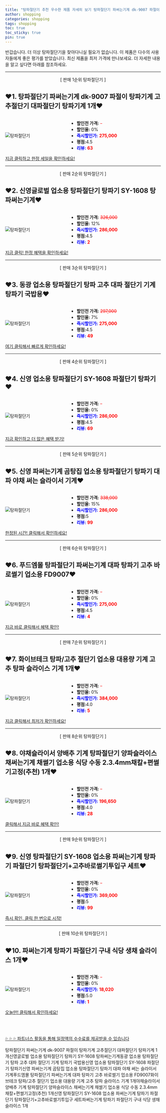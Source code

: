 ```yaml
---
title: "탕파절단기 추천 우수한 제품 자세히 보기 탕파절단기 파써는기계 dk-9007 파절이 탕파기계"
author: shopping
categories: shopping
tags: shopping
toc: true
toc_sticky: true
pin: true
---
```

반갑습니다. 더 이상 탕파절단기을 찾아다니실 필요가 없습니다. 이 제품은 다수의 사용자들에게 좋은 평가를 받았습니다. 최신 제품을 최저 가격에 만나보세요. 더 자세한 내용을 알고 싶다면 아래를 참조하세요.

---
<p class="toplist" style="margin: 0 auto; display: block; width: fit-content;">[ 판매 1순위 탕파절단기 ]</p>

<h2><strong>❤️1. 탕파절단기 파써는기계 dk-9007 파절이 탕파기계 고추절단기 대파절단기 탕파기계 1개❤️</strong></h2>

<div style="display: flex; align-items: center;">
    <div style="flex: 0.4;">
        <img src="https://thumbnail6.coupangcdn.com/thumbnails/remote/230x230ex/image/vendor_inventory/104a/1d1e0a08033c60c2d15d76655a6c4fcbb39943908d32948587bd0918ff7c.png" alt="탕파절단기" style="max-width: 100%;">
    </div>
    <div style="flex: 0.6; margin-left: 10px;">
        <ul>
            <li><strong>할인전 가격:</strong> <del style="color: red;">-</del></li>
            <li><strong>할인율:</strong> 0%</li>
            <li><span style='color:blue'><strong>즉시할인가:</strong></span> <span style='color:red'><strong>275,000</strong></span></li>
            <li><strong>평점:</strong>4.5</li>
            <li><span style='color:blue'><strong>리뷰:</strong></span> <span style='color:red'><strong>63</strong></span></li>
        </ul>
    </div>
</div>
<div class="center">
    <a href="https://William4Davisa.github.io?lptag=AF9450613&subid=githubio&pageKey=6786857513&traceid=V0-153&itemId=15978354265&vendorItemId=85390641093" class="myButton">
        지금 클릭하고 한정 세일을 확인하세요!
    </a>
</div>


---
<p class="toplist" style="margin: 0 auto; display: block; width: fit-content;">[ 판매 2순위 탕파절단기 ]</p>

<h2><strong>❤️2. 신영글로벌 업소용 탕파절단기 탕파기 SY-1608 탕파써는기계❤️</strong></h2>

<div style="display: flex; align-items: center;">
    <div style="flex: 0.4;">
        <img src="https://thumbnail6.coupangcdn.com/thumbnails/remote/230x230ex/image/vendor_inventory/c052/76e5be694d15d87a199db7b81758a8c184bf28546483e54ee9d613e7b102.jpg" alt="탕파절단기" style="max-width: 100%;">
    </div>
    <div style="flex: 0.6; margin-left: 10px;">
        <ul>
            <li><strong>할인전 가격:</strong> <del style="color: red;">326,000</del></li>
            <li><strong>할인율:</strong> 12%</li>
            <li><span style='color:blue'><strong>즉시할인가:</strong></span> <span style='color:red'><strong>286,000</strong></span></li>
            <li><strong>평점:</strong>4.5</li>
            <li><span style='color:blue'><strong>리뷰:</strong></span> <span style='color:red'><strong>2</strong></span></li>
        </ul>
    </div>
</div>
<div class="center">
    <a href="https://William4Davisa.github.io?lptag=AF9450613&subid=githubio&pageKey=8037241928&traceid=V0-153&itemId=22491244365&vendorItemId=89533445200" class="myButton">
        지금 클릭! 한정 혜택을 확인하세요!
    </a>
</div>


---
<p class="toplist" style="margin: 0 auto; display: block; width: fit-content;">[ 판매 3순위 탕파절단기 ]</p>

<h2><strong>❤️3. 동광 업소용 탕파절단기 탕파 고추 대파 절단기 기계 탕파기 국밥용❤️</strong></h2>

<div style="display: flex; align-items: center;">
    <div style="flex: 0.4;">
        <img src="https://thumbnail8.coupangcdn.com/thumbnails/remote/230x230ex/image/vendor_inventory/bf14/30e1ab40cc22f6ac87fdc635525646e599bf8d8ce437a62827d1e6aa2db4.jpg" alt="탕파절단기" style="max-width: 100%;">
    </div>
    <div style="flex: 0.6; margin-left: 10px;">
        <ul>
            <li><strong>할인전 가격:</strong> <del style="color: red;">297,000</del></li>
            <li><strong>할인율:</strong> 7%</li>
            <li><span style='color:blue'><strong>즉시할인가:</strong></span> <span style='color:red'><strong>275,000</strong></span></li>
            <li><strong>평점:</strong>4.5</li>
            <li><span style='color:blue'><strong>리뷰:</strong></span> <span style='color:red'><strong>49</strong></span></li>
        </ul>
    </div>
</div>
<div class="center">
    <a href="https://William4Davisa.github.io?lptag=AF9450613&subid=githubio&pageKey=7673151798&traceid=V0-153&itemId=20474581491&vendorItemId=70361682140" class="myButton">
        여기 클릭해서 빠르게 확인하세요!
    </a>
</div>


---
<p class="toplist" style="margin: 0 auto; display: block; width: fit-content;">[ 판매 4순위 탕파절단기 ]</p>

<h2><strong>❤️4. 신영 업소용 탕파절단기 SY-1608 파절단기 탕파기❤️</strong></h2>

<div style="display: flex; align-items: center;">
    <div style="flex: 0.4;">
        <img src="https://thumbnail8.coupangcdn.com/thumbnails/remote/230x230ex/image/vendor_inventory/18d1/b0bbad6d65134f11a0f3b4c881933559d59a2e38b2e98b09f383d3d88f01.png" alt="탕파절단기" style="max-width: 100%;">
    </div>
    <div style="flex: 0.6; margin-left: 10px;">
        <ul>
            <li><strong>할인전 가격:</strong> <del style="color: red;">-</del></li>
            <li><strong>할인율:</strong> 0%</li>
            <li><span style='color:blue'><strong>즉시할인가:</strong></span> <span style='color:red'><strong>286,000</strong></span></li>
            <li><strong>평점:</strong>4.5</li>
            <li><span style='color:blue'><strong>리뷰:</strong></span> <span style='color:red'><strong>69</strong></span></li>
        </ul>
    </div>
</div>
<div class="center">
    <a href="https://William4Davisa.github.io?lptag=AF9450613&subid=githubio&pageKey=7631301942&traceid=V0-153&itemId=20254705122&vendorItemId=79094575511" class="myButton">
        지금 확인하고 더 많은 혜택 받기!
    </a>
</div>


---
<p class="toplist" style="margin: 0 auto; display: block; width: fit-content;">[ 판매 5순위 탕파절단기 ]</p>

<h2><strong>❤️5. 신영 파써는기계 곰탕집 업소용 탕파절단기 탕파기 대파 야채 써는 슬라이서 기계❤️</strong></h2>

<div style="display: flex; align-items: center;">
    <div style="flex: 0.4;">
        <img src="https://thumbnail10.coupangcdn.com/thumbnails/remote/230x230ex/image/vendor_inventory/6346/accc15173528ba32087eee5fc05e60b1aa7b65cff0ab85634e799dbf005f.jpg" alt="탕파절단기" style="max-width: 100%;">
    </div>
    <div style="flex: 0.6; margin-left: 10px;">
        <ul>
            <li><strong>할인전 가격:</strong> <del style="color: red;">338,000</del></li>
            <li><strong>할인율:</strong> 15%</li>
            <li><span style='color:blue'><strong>즉시할인가:</strong></span> <span style='color:red'><strong>286,000</strong></span></li>
            <li><strong>평점:</strong>5</li>
            <li><span style='color:blue'><strong>리뷰:</strong></span> <span style='color:red'><strong>99</strong></span></li>
        </ul>
    </div>
</div>
<div class="center">
    <a href="https://William4Davisa.github.io?lptag=AF9450613&subid=githubio&pageKey=7390990164&traceid=V0-153&itemId=19108717265&vendorItemId=89375377416" class="myButton">
        한정된 시간! 클릭해서 확인하세요!
    </a>
</div>


---
<p class="toplist" style="margin: 0 auto; display: block; width: fit-content;">[ 판매 6순위 탕파절단기 ]</p>

<h2><strong>❤️6. 푸드엠몰 탕파절단기 파써는기계 대파 탕파기 고추 바로썰기 업소용 FD9007❤️</strong></h2>

<div style="display: flex; align-items: center;">
    <div style="flex: 0.4;">
        <img src="https://thumbnail8.coupangcdn.com/thumbnails/remote/230x230ex/image/vendor_inventory/c9f0/d122ceaa34fc5dba8249ac8b2d441865dd02aaf1c09912a23db79068eea9.jpg" alt="탕파절단기" style="max-width: 100%;">
    </div>
    <div style="flex: 0.6; margin-left: 10px;">
        <ul>
            <li><strong>할인전 가격:</strong> <del style="color: red;">-</del></li>
            <li><strong>할인율:</strong> 0%</li>
            <li><span style='color:blue'><strong>즉시할인가:</strong></span> <span style='color:red'><strong>275,000</strong></span></li>
            <li><strong>평점:</strong>4.5</li>
            <li><span style='color:blue'><strong>리뷰:</strong></span> <span style='color:red'><strong>4</strong></span></li>
        </ul>
    </div>
</div>
<div class="center">
    <a href="https://William4Davisa.github.io?lptag=AF9450613&subid=githubio&pageKey=7837107284&traceid=V0-153&itemId=21325361776&vendorItemId=88384333123" class="myButton">
        지금 바로 클릭해서 혜택 확인!
    </a>
</div>


---
<p class="toplist" style="margin: 0 auto; display: block; width: fit-content;">[ 판매 7순위 탕파절단기 ]</p>

<h2><strong>❤️7. 화이브테크 탕파/고추 절단기 업소용 대용량 기계 고추 탕파 슬라이스 기계 1개❤️</strong></h2>

<div style="display: flex; align-items: center;">
    <div style="flex: 0.4;">
        <img src="https://thumbnail9.coupangcdn.com/thumbnails/remote/230x230ex/image/vendor_inventory/9edd/990ae849e769952caaebe07f0132cc50b7c3b23f62d24e228a81962de563.jpg" alt="탕파절단기" style="max-width: 100%;">
    </div>
    <div style="flex: 0.6; margin-left: 10px;">
        <ul>
            <li><strong>할인전 가격:</strong> <del style="color: red;">-</del></li>
            <li><strong>할인율:</strong> 0%</li>
            <li><span style='color:blue'><strong>즉시할인가:</strong></span> <span style='color:red'><strong>384,000</strong></span></li>
            <li><strong>평점:</strong>4.0</li>
            <li><span style='color:blue'><strong>리뷰:</strong></span> <span style='color:red'><strong>5</strong></span></li>
        </ul>
    </div>
</div>
<div class="center">
    <a href="https://William4Davisa.github.io?lptag=AF9450613&subid=githubio&pageKey=6092651714&traceid=V0-153&itemId=11368245567&vendorItemId=86515805882" class="myButton">
        지금 클릭해서 최저가 확인하세요!
    </a>
</div>


---
<p class="toplist" style="margin: 0 auto; display: block; width: fit-content;">[ 판매 8순위 탕파절단기 ]</p>

<h2><strong>❤️8. 야채슬라이서 양배추 기계 탕파절단기 양파슬라이스 채써는기계 채썰기 업소용 식당 수동 2.3.4mm채칼+편썰기고정(추천) 1개❤️</strong></h2>

<div style="display: flex; align-items: center;">
    <div style="flex: 0.4;">
        <img src="https://thumbnail7.coupangcdn.com/thumbnails/remote/230x230ex/image/vendor_inventory/bfc8/c6b13ef84d5ff09f0b8caa1a7ffbb7032054a6225f2874cad3c4610f99c2.png" alt="탕파절단기" style="max-width: 100%;">
    </div>
    <div style="flex: 0.6; margin-left: 10px;">
        <ul>
            <li><strong>할인전 가격:</strong> <del style="color: red;">-</del></li>
            <li><strong>할인율:</strong> 0%</li>
            <li><span style='color:blue'><strong>즉시할인가:</strong></span> <span style='color:red'><strong>196,650</strong></span></li>
            <li><strong>평점:</strong>4.0</li>
            <li><span style='color:blue'><strong>리뷰:</strong></span> <span style='color:red'><strong>28</strong></span></li>
        </ul>
    </div>
</div>
<div class="center">
    <a href="https://William4Davisa.github.io?lptag=AF9450613&subid=githubio&pageKey=7459393580&traceid=V0-153&itemId=19439193841&vendorItemId=90709842318" class="myButton">
        클릭해서 지금 바로 혜택 확인!
    </a>
</div>


---
<p class="toplist" style="margin: 0 auto; display: block; width: fit-content;">[ 판매 9순위 탕파절단기 ]</p>

<h2><strong>❤️9. 신영 탕파절단기 SY-1608 업소용 파써는기계 탕파기 파절단기 탕파절단기+고추바로썰기투입구 세트❤️</strong></h2>

<div style="display: flex; align-items: center;">
    <div style="flex: 0.4;">
        <img src="https://thumbnail6.coupangcdn.com/thumbnails/remote/230x230ex/image/vendor_inventory/d02a/627a51d7e4543865df88cc99c7e638bb26b01fc739a873be03a3c967bd09.png" alt="탕파절단기" style="max-width: 100%;">
    </div>
    <div style="flex: 0.6; margin-left: 10px;">
        <ul>
            <li><strong>할인전 가격:</strong> <del style="color: red;">-</del></li>
            <li><strong>할인율:</strong> 0%</li>
            <li><span style='color:blue'><strong>즉시할인가:</strong></span> <span style='color:red'><strong>369,000</strong></span></li>
            <li><strong>평점:</strong>5</li>
            <li><span style='color:blue'><strong>리뷰:</strong></span> <span style='color:red'><strong>99</strong></span></li>
        </ul>
    </div>
</div>
<div class="center">
    <a href="https://William4Davisa.github.io?lptag=AF9450613&subid=githubio&pageKey=7638885612&traceid=V0-153&itemId=20291366970&vendorItemId=87377603189" class="myButton">
        즉시 확인, 클릭 한 번으로 시작!
    </a>
</div>


---
<p class="toplist" style="margin: 0 auto; display: block; width: fit-content;">[ 판매 10순위 탕파절단기 ]</p>

<h2><strong>❤️10. 파써는기계 탕파기 파절단기 구내 식당 생채 슬라이스 1개❤️</strong></h2>

<div style="display: flex; align-items: center;">
    <div style="flex: 0.4;">
        <img src="https://thumbnail10.coupangcdn.com/thumbnails/remote/230x230ex/image/vendor_inventory/c5ea/2b57a3403b3a8c26f4944353ace4579cebb430580dc3bec7ca7e98ddcf1b.jpg" alt="탕파절단기" style="max-width: 100%;">
    </div>
    <div style="flex: 0.6; margin-left: 10px;">
        <ul>
            <li><strong>할인전 가격:</strong> <del style="color: red;">-</del></li>
            <li><strong>할인율:</strong> 0%</li>
            <li><span style='color:blue'><strong>즉시할인가:</strong></span> <span style='color:red'><strong>18,020</strong></span></li>
            <li><strong>평점:</strong>5.0</li>
            <li><span style='color:blue'><strong>리뷰:</strong></span> <span style='color:red'><strong>1</strong></span></li>
        </ul>
    </div>
</div>
<div class="center">
    <a href="https://William4Davisa.github.io?lptag=AF9450613&subid=githubio&pageKey=7197424534&traceid=V0-153&itemId=18185108913&vendorItemId=88458242429" class="myButton">
        오늘만! 클릭해서 확인하세요!
    </a>
</div>

<br><br><br>[💦 💦 💦 파트너스 활동을 통해 일정액의 수수료를 제공받을 수 있습니다](https://link.coupang.com/a/bcpT2c)<br><br>탕파절단기 파써는기계 dk-9007 파절이 탕파기계 고추절단기 대파절단기 탕파기계 1개신영글로벌 업소용 탕파절단기 탕파기 SY-1608 탕파써는기계동광 업소용 탕파절단기 탕파 고추 대파 절단기 기계 탕파기 국밥용신영 업소용 탕파절단기 SY-1608 파절단기 탕파기신영 파써는기계 곰탕집 업소용 탕파절단기 탕파기 대파 야채 써는 슬라이서 기계푸드엠몰 탕파절단기 파써는기계 대파 탕파기 고추 바로썰기 업소용 FD9007화이브테크 탕파/고추 절단기 업소용 대용량 기계 고추 탕파 슬라이스 기계 1개야채슬라이서 양배추 기계 탕파절단기 양파슬라이스 채써는기계 채썰기 업소용 식당 수동 2.3.4mm채칼+편썰기고정(추천) 1개신영 탕파절단기 SY-1608 업소용 파써는기계 탕파기 파절단기 탕파절단기+고추바로썰기투입구 세트파써는기계 탕파기 파절단기 구내 식당 생채 슬라이스 1개